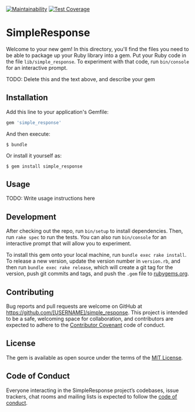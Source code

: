 [![Maintainability](https://api.codeclimate.com/v1/badges/54e7c14cd8f10bd26aa5/maintainability)](https://codeclimate.com/github/giovannibenussi/simple-response/maintainability)
[![Test Coverage](https://api.codeclimate.com/v1/badges/54e7c14cd8f10bd26aa5/test_coverage)](https://codeclimate.com/github/giovannibenussi/simple-response/test_coverage)
# SimpleResponse

Welcome to your new gem! In this directory, you'll find the files you need to be able to package up your Ruby library into a gem. Put your Ruby code in the file `lib/simple_response`. To experiment with that code, run `bin/console` for an interactive prompt.

TODO: Delete this and the text above, and describe your gem

## Installation

Add this line to your application's Gemfile:

```ruby
gem 'simple_response'
```

And then execute:

    $ bundle

Or install it yourself as:

    $ gem install simple_response

## Usage

TODO: Write usage instructions here

## Development

After checking out the repo, run `bin/setup` to install dependencies. Then, run `rake spec` to run the tests. You can also run `bin/console` for an interactive prompt that will allow you to experiment.

To install this gem onto your local machine, run `bundle exec rake install`. To release a new version, update the version number in `version.rb`, and then run `bundle exec rake release`, which will create a git tag for the version, push git commits and tags, and push the `.gem` file to [rubygems.org](https://rubygems.org).

## Contributing

Bug reports and pull requests are welcome on GitHub at https://github.com/[USERNAME]/simple_response. This project is intended to be a safe, welcoming space for collaboration, and contributors are expected to adhere to the [Contributor Covenant](http://contributor-covenant.org) code of conduct.

## License

The gem is available as open source under the terms of the [MIT License](https://opensource.org/licenses/MIT).

## Code of Conduct

Everyone interacting in the SimpleResponse project’s codebases, issue trackers, chat rooms and mailing lists is expected to follow the [code of conduct](https://github.com/[USERNAME]/simple_response/blob/master/CODE_OF_CONDUCT.md).
